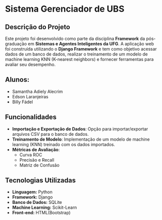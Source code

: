 # Sistema Gerenciador de UBS

## Descrição do Projeto
Este projeto foi desenvolvido como parte da disciplina **Framework** da pós-graduação em **Sistemas e Agentes Inteligentes da UFG**. A aplicação web foi construída utilizando o **Django Framework** e tem como objetivo acessar dados de um banco de dados, realizar o treinamento de um modelo de machine learning KNN (K-nearest neighbors) e fornecer ferramentas para avaliar seu desempenho.

## Alunos:
  - Samantha Adiely Alecrim
  - Edson Laranjeiras
  - Billy Fádel
    
## Funcionalidades
- **Importação e Exportação de Dados**: Opção para importar/exportar arquivos CSV para o banco de dados.
- **Treinamento de Modelo**: Implementação de um modelo de machine learning (KNN) treinado com os dados importados.
- **Métricas de Avaliação**:
  - Curva ROC
  - Precisão e Recall
  - Matriz de Confusão

## Tecnologias Utilizadas
- **Linguagem:** Python  
- **Framework:** Django  
- **Banco de Dados:** SQLite   
- **Machine Learning:** Scikit-Learn 
- **Front-end:** HTML(Bootstrap)  


